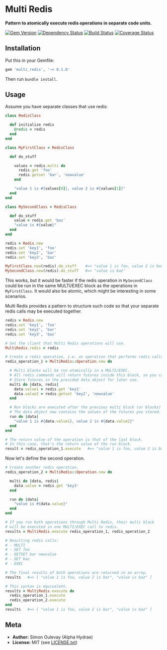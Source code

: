 # Multi Redis

**Pattern to atomically execute redis operations in separate code units.**

[![Gem Version](https://badge.fury.io/rb/multi_redis.png)](http://badge.fury.io/rb/multi_redis)
[![Dependency Status](https://gemnasium.com/AlphaHydrae/multi_redis.png)](https://gemnasium.com/AlphaHydrae/multi_redis)
[![Build Status](https://secure.travis-ci.org/AlphaHydrae/multi_redis.png)](http://travis-ci.org/AlphaHydrae/multi_redis)
[![Coverage Status](https://coveralls.io/repos/AlphaHydrae/multi_redis/badge.png?branch=master)](https://coveralls.io/r/AlphaHydrae/multi_redis?branch=master)

## Installation

Put this in your Gemfile:

```rb
gem 'multi_redis', '~> 0.1.0'
```

Then run `bundle install`.

## Usage

Assume you have separate classes that use redis:

```rb
class RedisClass

  def initialize redis
    @redis = redis
  end
end

class MyFirstClass < RedisClass

  def do_stuff

    values = redis.multi do
      redis.get 'foo'
      redis.getset 'bar', 'newvalue'
    end

    "value 1 is #{values[0]}, value 2 is #{values[1]}"
  end
end

class MySecondClass < RedisClass

  def do_stuff
    value = redis.get 'baz'
    "value is #{value}"
  end
end

redis = Redis.new
redis.set 'key1', 'foo'
redis.set 'key2', 'bar'
redis.set 'key3', 'baz'

MyFirstClass.new(redis).do_stuff    #=> "value 1 is foo, value 2 is bar"
MySecondClass.new(redis).do_stuff   #=> "value is baz"
```

This works, but it would be faster if the redis operation in `MySecondClass` could be run in the same MULTI/EXEC block as the operations in `MyFirstClass`.
It would also be atomic, which might be interesting in some scenarios.

Multi Redis provides a pattern to structure such code so that your separate redis calls may be executed together.

```rb
redis = Redis.new
redis.set 'key1', 'foo'
redis.set 'key2', 'bar'
redis.set 'key3', 'baz'

# Set the client that Multi Redis operations will use.
MultiRedis.redis = redis

# Create a redis operation, i.e. an operation that performs redis calls.
redis_operation_1 = MultiRedis::Operation.new do

  # Multi blocks will be run atomically in a MULTI/EXEC.
  # All redis commands will return futures inside this block, so you can't use the values immediately.
  # Store futures in the provided data object for later use.
  multi do |data, redis|
    data.value1 = redis.get 'key1'
    data.value2 = redis.getset 'key2', 'newvalue'
  end

  # Run blocks are executed after the previous multi block (or blocks) are completed and all futures have been resolved.
  # The data object now contains the values of the futures you stored.
  run do |data|
    "value 1 is #{data.value1}, value 2 is #{data.value2}"
  end
end

# The return value of the operation is that of the last block.
# In this case, that's the return value of the run block.
result = redis_operation_1.execute   #=> "value 1 is foo, value 2 is bar"
```

Now let's define the second operation.

```rb
# Create another redis operation.
redis_operation_2 = MultiRedis::Operation.new do

  multi do |data, redis|
    data.value = redis.get 'key3'
  end

  run do |data|
    "value is #{data.value}"
  end
end

# If you run both operations through Multi Redis, their multi block
# will be executed in one MULTI/EXEC call to redis.
results = MultiRedis.execute redis_operation_1, redis_operation_2

# Resulting redis calls:
# - MULTI
# - GET foo
# - GETSET bar newvalue
# - GET baz
# - EXEC

# The final results of both operations are returned in an array.
results   #=> [ "value 1 is foo, value 2 is bar", "value is baz" ]

# This syntax is equivalent.
results = MultiRedis.execute do
  redis_operation_1.execute
  redis_operation_2.execute
end
results   #=> [ "value 1 is foo, value 2 is bar", "value is baz" ]
```

## Meta

* **Author:** Simon Oulevay (Alpha Hydrae)
* **License:** MIT (see [LICENSE.txt](https://raw.github.com/AlphaHydrae/multi_redis/master/LICENSE.txt))

